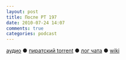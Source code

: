 ```yaml
---
layout: post
title: После РТ 197
date: 2010-07-24 14:07
comments: true
categories: podcast
---
```

[аудио](http://cdn.radio-t.com/rt197post.mp3) ● [пиратский torrent](http://pirates.radio-t.com/torrents/rt197post.mp3.torrent) ● [лог чата](http://chat.radio-t.com/logs/radio-t-197.html) ● [wiki](http://wiki.radio-t.com/%D0%9F%D0%BE%D1%81%D0%BB%D0%B5_%D0%A0%D0%A2_197)<audio src="http://cdn.radio-t.com/rt197post.mp3" preload="none">
